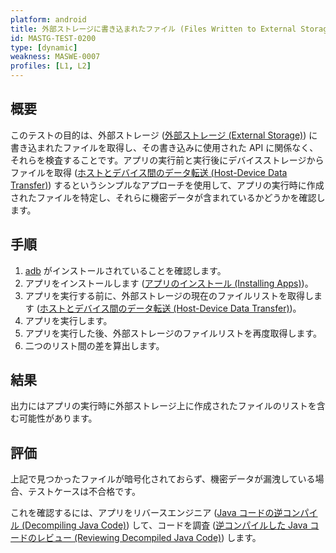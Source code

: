 ```yaml
---
platform: android
title: 外部ストレージに書き込まれたファイル (Files Written to External Storage)
id: MASTG-TEST-0200
type: [dynamic]
weakness: MASWE-0007
profiles: [L1, L2]
---
```


## 概要

このテストの目的は、外部ストレージ ([外部ストレージ (External Storage)](../../../knowledge/android/MASVS-STORAGE/MASTG-KNOW-0042.md)) に書き込まれたファイルを取得し、その書き込みに使用された API に関係なく、それらを検査することです。アプリの実行前と実行後にデバイスストレージからファイルを取得 ([ホストとデバイス間のデータ転送 (Host-Device Data Transfer)](../../../techniques/android/MASTG-TECH-0002.md)) するというシンプルなアプローチを使用して、アプリの実行時に作成されたファイルを特定し、それらに機密データが含まれているかどうかを確認します。

## 手順

1. [adb](../../../tools/android/MASTG-TOOL-0004.md) がインストールされていることを確認します。
2. アプリをインストールします ([アプリのインストール (Installing Apps)](../../../techniques/android/MASTG-TECH-0005.md))。
3. アプリを実行する前に、外部ストレージの現在のファイルリストを取得します ([ホストとデバイス間のデータ転送 (Host-Device Data Transfer)](../../../techniques/android/MASTG-TECH-0002.md))。
4. アプリを実行します。
5. アプリを実行した後、外部ストレージのファイルリストを再度取得します。
6. 二つのリスト間の差を算出します。

## 結果

出力にはアプリの実行時に外部ストレージ上に作成されたファイルのリストを含む可能性があります。

## 評価

上記で見つかったファイルが暗号化されておらず、機密データが漏洩している場合、テストケースは不合格です。

これを確認するには、アプリをリバースエンジニア ([Java コードの逆コンパイル (Decompiling Java Code)](../../../techniques/android/MASTG-TECH-0017.md)) して、コードを調査 ([逆コンパイルした Java コードのレビュー (Reviewing Decompiled Java Code)](../../../techniques/android/MASTG-TECH-0023.md)) します。
